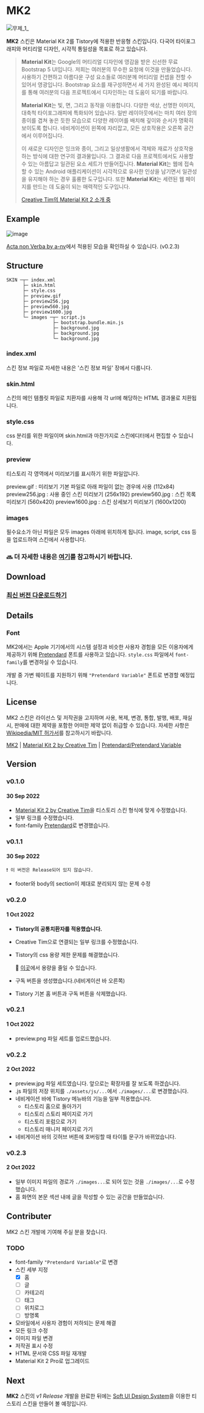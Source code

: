 # MK2
![무제_1_](https://user-images.githubusercontent.com/97948617/193410877-c9b1a223-8acc-4671-a823-58ea414a1a56.svg)

**MK2** 스킨은 Material Kit 2를 Tistory에 적용한 반응형 스킨입니다. 다국어 타이포그래피와 머티리얼 디자인, 시각적 통일성을 목표로 하고 있습니다.

> **Material Kit**는 Google의 머티리얼 디자인에 영감을 받은 신선한 무료 Bootstrap 5 UI입니다. 저희는 여러분의 무수한 요청에 이것을 만들었습니다. 사용하기 간편하고 아름다운 구성 요소들로 여러분께 머티리얼 컨셉을 전할 수 있어서 영광입니다. Bootstrap 요소를 재구성하면서 세 가지 완성된 예시 페이지를 통해 여러분의 다음 프로젝트에서 디자인하는 데 도움이 되기를 바랍니다.
> 
> **Material Kit**는 빛, 면, 그리고 동작을 이용합니다. 다양한 색상, 선명한 이미지, 대축척 타이포그래피에 특화되어 있습니다. 일반 레이아웃에서는 마치 여러 장의 종이를 겹쳐 놓은 듯한 모습으로 다양한 레이어를 배치해 깊이와 순서가 명확히 보이도록 합니다. 네비게이션이 왼쪽에 자리잡고, 모든 상호작용은 오른쪽 공간에서 이루어집니다.
> 
> 이 새로운 디자인은 잉크와 종이, 그리고 일상생활에서 객체와 재료가 상호작용하는 방식에 대한 연구의 결과물입니다. 그 결과로 다음 프로젝트에서도 사용할 수 있는 아름답고 일관된 요소 세트가 만들어집니다. **Material Kit**는 웹에 접속할 수 있는 Android 애플리케이션이 시각적으로 유사한 인상을 남기면서 일관성을 유지해야 하는 경우 훌륭한 도구입니다. 또한 **Material Kit**는 세련된 웹 페이지를 만드는 데 도움이 되는 매력적인 도구입니다.
>
> [Creative Tim의 Material Kit 2 소개 중](https://github.com/creativetimofficial/material-kit#readme)

## Example

![image](https://user-images.githubusercontent.com/97948617/193433972-bd9c1fb8-65ec-473f-96d9-49889b54b28f.png)

[Acta non Verba by a-nv](https://acta-non-verba.tistory.com/)에서 적용된 모습을 확인하실 수 있습니다. (v0.2.3)

## Structure

    SKIN ─┬─ index.xml
          ├─ skin.html
          ├─ style.css
          ├─ preview.gif
          ├─ preview256.jpg
          ├─ preview560.jpg
          ├─ preview1600.jpg
          └─ images ─┬─ script.js
                     ├─ bootstrap.bundle.min.js
                     ├─ background.jpg
                     ├─ background.jpg
                     └─ background.jpg

### index.xml

스킨 정보 파일로 자세한 내용은 '스킨 정보 파일' 장에서 다룹니다.

### skin.html

스킨의 메인 템플릿 파일로 치환자를 사용해 각 url에 해당하는 HTML 결과물로 치환됩니다.

### style.css

css 분리를 위한 파일이며 skin.html과 마찬가지로 스킨에디터에서 편집할 수 있습니다.

### preview

티스토리 각 영역에서 미리보기를 표시하기 위한 파일압니다.

  preview.gif : 미리보기 기본 파일로 아래 파일이 없는 경우에 사용 (112x84)
  preview256.jpg : 사용 중인 스킨 미리보기 (256x192)
  preview560.jpg : 스킨 목록 미리보기 (560x420)
  preview1600.jpg : 스킨 상세보기 미리보기 (1600x1200)

### images

필수요소가 아닌 파일은 모두 images 아래에 위치하게 됩니다. image, script, css 등을 업로드하여 스킨에서 사용합니다.

### 🔜 더 자세한 내용은 [여기](https://tistory.github.io/document-tistory-skin/common/files.html)를 참고하시기 바랍니다.

## Download

### [최신 버전 다운로드하기](https://github.com/8taby/MK2/releases/latest)

## Details

### Font

MK2에서는 Apple 기기에서의 시스템 설정과 비슷한 사용자 경험을 모든 이용자에게 제공하기 위해 [Pretendard](https://github.com/orioncactus/pretendard) 폰트를 사용하고 있습니다. `style.css` 파일에서 `font-family`를 변경하실 수 있습니다.

개발 중 가변 웨이트를 지원하기 위해 `"Pretendard Variable"` 폰트로 변경할 예정입니다.

## License

MK2 스킨은 라이선스 및 저작권을 고지하며 사용, 복제, 변경, 통합, 발행, 배포, 재실시, 판매에 대한 제약을 포함한 어떠한 제약 없이 취급할 수 있습니다. 자세한 사항은 [Wikipedia/MIT 허가서](https://ko.wikipedia.org/wiki/MIT_%ED%97%88%EA%B0%80%EC%84%9C)를 참고하시기 바랍니다.

[MK2](https://github.com/8taby/MK2/blob/main/LICENSE) | [Material Kit 2 by Creative Tim](https://github.com/creativetimofficial/material-kit/blob/master/LICENSE.md) | [Pretendard/Pretendard Variable](https://github.com/orioncactus/pretendard/blob/main/LICENSE)

## Version

### v0.1.0

#### 30 Sep 2022

- [Material Kit 2 by Creative Tim](https://github.com/creativetimofficial/material-kit)을 티스토리 스킨 형식에 맞게 수정했습니다.
- 일부 링크를 수정했습니다.
- font-family [Pretendard](https://github.com/orioncactus/pretendard)로 변경했습니다.

### v0.1.1

#### 30 Sep 2022

    ❗ 이 버전은 Release되어 있지 않습니다.

- footer와 body의 section이 제대로 분리되지 않는 문제 수정

### v0.2.0

#### 1 Oct 2022

- **Tistory의 공통치환자를 적용했습니다.**
- Creative Tim으로 연결되는 일부 링크를 수정했습니다.
- Tistory의 css 용량 제한 문제를 해결했습니다.

    🤔 [이곳](https://www.websiteplanet.com/ko/webtools/jscssminifier/)에서 용량을 줄일 수 있습니다.

- 구독 버튼을 생성했습니다.(네비게이션 바 오른쪽)
- Tistory 기본 홈 버튼과 구독 버튼을 삭제했습니다.

### v0.2.1

#### 1 Oct 2022

- preview.png 파일 세트를 업로드했습니다.

### v0.2.2

#### 2 Oct 2022

- preview.jpg 파일 세트였습니다. 앞으로는 확장자를 잘 보도록 하겠습니다.
- .js 파일의 저장 위치를 `./assets/js/...`에서 `./images/...`로 변경했습니다.
- 네비게이션 바에 Tistory 메뉴바의 기능을 일부 적용했습니다.
    - 티스토리 홈으로 돌아가기
    - 티스토리 스토리 페이지로 가기
    - 티스토리 포럼으로 가기
    - 티스토리 매니저 페이지로 가기
- 네비게이션 바의 깃허브 버튼에 호버링할 때 타이틀 문구가 바뀌었습니다.

### v0.2.3

#### 2 Oct 2022

- 일부 이미지 파일의 경로가 `./images...`로 되어 있는 것을 `./images/...`로 수정했습니다.
- 홈 화면의 본문 섹션 내에 글을 작성할 수 있는 공간을 만들었습니다.

## Contributer

MK2 스킨 개발에 기여해 주실 분을 찾습니다.

### TODO

- font-family `"Pretendard Variable"`로 변경
- 스킨 세부 지정
    - [x]  홈
    - [ ]  글
    - [ ]  카테고리
    - [ ]  태그
    - [ ]  위치로그
    - [ ]  방명록
- 모바일에서 사용자 경험이 저하되는 문제 해결
- 모든 링크 수정
- 이미지 파일 변경
- 저작권 표시 수정
- HTML 문서와 CSS 파일 재개발
- Material Kit 2 Pro로 업그레이드

## Next

**MK2** 스킨의 _v1 Release_ 개발을 완료한 뒤에는 [Soft UI Design System](https://www.creative-tim.com/product/soft-ui-design-system)을 이용한 티스토리 스킨을 만들어 볼 예정입니다.
